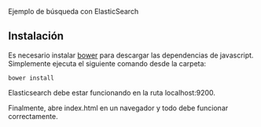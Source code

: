 Ejemplo de búsqueda con ElasticSearch

## Instalación

Es necesario instalar [bower](http://bower.io/) para descargar las dependencias de javascript.
Simplemente ejecuta el siguiente comando desde la carpeta:

    bower install


Elasticsearch debe estar funcionando en la ruta localhost:9200.

Finalmente, abre index.html en un navegador y todo debe funcionar correctamente.
